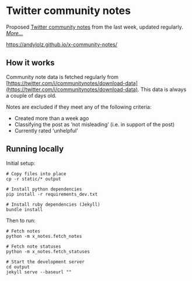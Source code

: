 # Twitter community notes

Proposed [Twitter community notes](https://twitter.com/i/communitynotes/download-data) from the last week, updated regularly. _[More…](#how-it-works)_

https://andylolz.github.io/x-community-notes/

## How it works

Community note data is fetched regularly from [https://twitter.com/i/communitynotes/download-data](https://twitter.com/i/communitynotes/download-data). This data is always a couple of days old.

Notes are excluded if they meet any of the following criteria:

* Created more than a week ago
* Classifying the post as ‘not misleading’ (i.e. in support of the post)
* Currently rated ‘unhelpful’

## Running locally

Initial setup:

```shell
# Copy files into place
cp -r static/* output

# Install python dependencies
pip install -r requirements_dev.txt

# Install ruby dependencies (Jekyll)
bundle install
```

Then to run:

```shell
# Fetch notes
python -m x_notes.fetch_notes

# Fetch note statuses
python -m x_notes.fetch_statuses

# Start the development server
cd output
jekyll serve --baseurl ""
```
